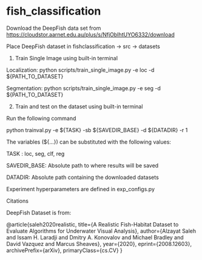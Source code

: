 # fish_classification
Download the DeepFish data set from https://cloudstor.aarnet.edu.au/plus/s/NfjObIhtUYO6332/download

Place DeepFish dataset in fishclassification -> src -> datasets

1. Train Single Image using built-in terminal

Localization: python scripts/train_single_image.py -e loc -d ${PATH_TO_DATASET}

Segmentation: python scripts/train_single_image.py -e seg -d ${PATH_TO_DATASET}


2. Train and test on the dataset using built-in terminal

Run the following command 

python trainval.py -e ${TASK} -sb ${SAVEDIR_BASE} -d ${DATADIR} -r 1

The variables (${...}) can be substituted with the following values:

TASK : loc, seg, clf, reg

SAVEDIR_BASE: Absolute path to where results will be saved

DATADIR: Absolute path containing the downloaded datasets

Experiment hyperparameters are defined in exp_configs.py

Citations

DeepFish Dataset is from:

@article{saleh2020realistic,
    title={A Realistic Fish-Habitat Dataset to Evaluate Algorithms for Underwater Visual Analysis},
    author={Alzayat Saleh and Issam H. Laradji and Dmitry A. Konovalov and Michael Bradley and David Vazquez and Marcus Sheaves},
    year={2020},
    eprint={2008.12603},
    archivePrefix={arXiv},
    primaryClass={cs.CV}
}
